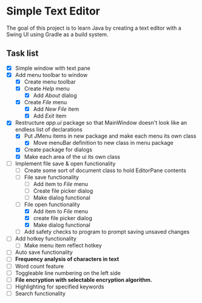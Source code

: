 # Simple Text Editor

The goal of this project is to learn Java by creating a text editor with a Swing UI using Gradle as a build system.

## Task list

- [x] Simple window with text pane
- [x] Add menu toolbar to window
  - [x] Create menu toolbar
  - [x] Create *Help* menu
    - [x] Add *About* dialog
  - [x] Create *File* menu
    - [x] Add *New File* item
    - [x] Add *Exit* item
- [x] Restructure *app.ui* package so that MainWindow doesn't look like an endless list of declarations
  - [x] Put JMenu items in new package and make each menu its own class
    - [x] Move menuBar definition to new class in menu package
  - [x] Create package for dialogs
  - [x] Make each area of the ui its own class
- [ ] Implement file save & open functionality
  - [ ] Create some sort of document class to hold EditorPane contents
  - [ ] File save functionality
    - [ ] Add item to *File* menu
    - [ ] Create file picker dialog
    - [ ] Make dialog functional
  - [ ] File open functionality
    - [x] Add item to *File* menu
    - [x] create file picker dialog
    - [x] Make dialog functional
  - [ ] Add safety checks to program to prompt saving unsaved changes
- [ ] Add hotkey functionality
  - [ ] Make menu item reflect hotkey
- [ ] Auto save functionality
- [ ] **Frequency analysis of characters in text**
- [ ] Word count feature
- [ ] Toggleable line numbering on the left side
- [ ] **File encryption with selectable encryption algorithm.**
- [ ] Highlighting for specified keywords
- [ ] Search functionality
